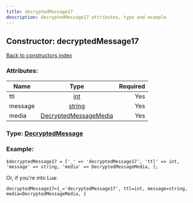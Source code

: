 ```yaml
---
title: decryptedMessage17
description: decryptedMessage17 attributes, type and example
---
```

## Constructor: decryptedMessage17  
[Back to constructors index](index.md)



### Attributes:

| Name     |    Type       | Required |
|----------|:-------------:|---------:|
|ttl|[int](../types/int.md) | Yes|
|message|[string](../types/string.md) | Yes|
|media|[DecryptedMessageMedia](../types/DecryptedMessageMedia.md) | Yes|



### Type: [DecryptedMessage](../types/DecryptedMessage.md)


### Example:

```
$decryptedMessage17 = ['_' => 'decryptedMessage17', 'ttl' => int, 'message' => string, 'media' => DecryptedMessageMedia, ];
```  

Or, if you're into Lua:  


```
decryptedMessage17={_='decryptedMessage17', ttl=int, message=string, media=DecryptedMessageMedia, }

```


